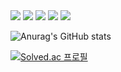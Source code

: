 <img src="https://img.shields.io/badge/Python-3776AB?style=flat-square&logo=Python&logoColor=white"/>
<img src="https://img.shields.io/badge/Django-092E20?style=flat-square&logo=Django&logoColor=white"/>
<img src="https://img.shields.io/badge/JavaScript-F7DF1E?style=flat-square&logo=JavaScript&logoColor=white"/>
<img src="https://img.shields.io/badge/Vue-4FC08D?style=flat-square&logo=Vue.js&logoColor=white"/>
<img src="https://img.shields.io/badge/React-61DAFB?style=flat-square&logo=React&logoColor=white"/>

![Anurag's GitHub stats](https://github-readme-stats.vercel.app/api?username=Byongho96&show_icons=true&theme=default)

[![Solved.ac
프로필](http://mazassumnida.wtf/api/v2/generate_badge?boj=arkddkwl2029)](https://solved.ac/arkddkwl2029)
